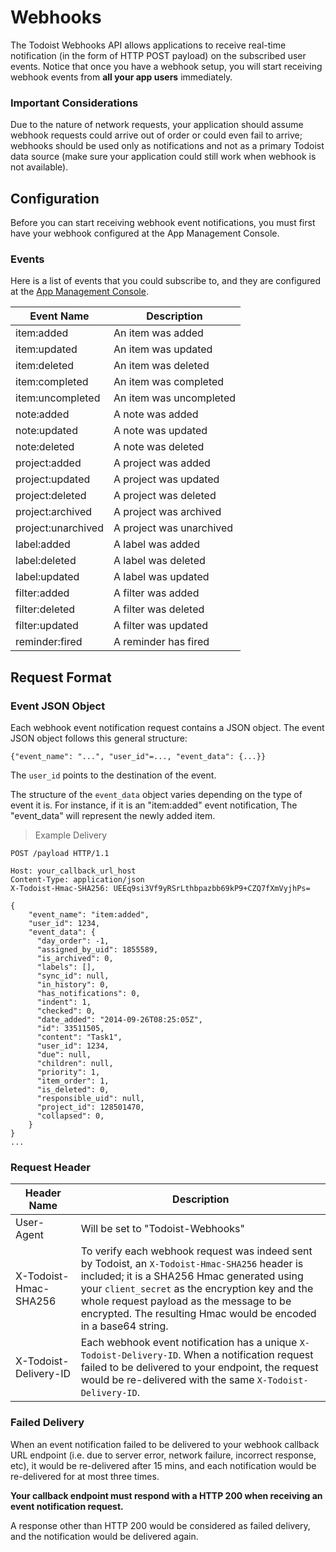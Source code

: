 # Webhooks

The Todoist Webhooks API allows applications to receive real-time notification
(in the form of HTTP POST payload) on the subscribed user events. Notice that
once you have a webhook setup, you will start receiving webhook events from
**all your app users** immediately.

### Important Considerations

Due to the nature of network requests, your application should assume webhook
requests could arrive out of order or could even fail to arrive; webhooks should
be used only as notifications and not as a primary Todoist data source (make
sure your application could still work when webhook is not available).


## Configuration

Before you can start receiving webhook event notifications, you must first have
your webhook configured at the App Management Console.

### Events

Here is a list of events that you could subscribe to, and they are configured at
the [App Management Console](/appconsole.html).

Event Name | Description
-------- | -----------
item:added | An item was added
item:updated | An item was updated
item:deleted | An item was deleted
item:completed | An item was completed
item:uncompleted | An item was uncompleted
note:added | A note was added
note:updated | A note was updated
note:deleted | A note was deleted
project:added | A project was added
project:updated | A project was updated
project:deleted | A project was deleted
project:archived |  A project was archived
project:unarchived | A project was unarchived
label:added | A label was added
label:deleted | A label was deleted
label:updated | A label was updated
filter:added | A filter was added
filter:deleted | A filter was deleted
filter:updated | A filter was updated
reminder:fired | A reminder has fired


## Request Format

### Event JSON Object

Each webhook event notification request contains a JSON object. The event JSON
object follows this general structure:

`{"event_name": "...", "user_id"=..., "event_data": {...}}`

The `user_id` points to the destination of the event.

The structure of the `event_data` object varies depending on the type of event
it is. For instance, if it is an "item:added" event notification, The
"event_data" will represent the newly added item.

> Example Delivery

```text
POST /payload HTTP/1.1

Host: your_callback_url_host
Content-Type: application/json
X-Todoist-Hmac-SHA256: UEEq9si3Vf9yRSrLthbpazbb69kP9+CZQ7fXmVyjhPs=

{
    "event_name": "item:added",
    "user_id": 1234,
    "event_data": {
      "day_order": -1,
      "assigned_by_uid": 1855589,
      "is_archived": 0,
      "labels": [],
      "sync_id": null,
      "in_history": 0,
      "has_notifications": 0,
      "indent": 1,
      "checked": 0,
      "date_added": "2014-09-26T08:25:05Z",
      "id": 33511505,
      "content": "Task1",
      "user_id": 1234,
      "due": null,
      "children": null,
      "priority": 1,
      "item_order": 1,
      "is_deleted": 0,
      "responsible_uid": null,
      "project_id": 128501470,
      "collapsed": 0,
    }
}
...
```

### Request Header

Header Name | Description
-------- | -----------
User-Agent | Will be set to "Todoist-Webhooks"
X-Todoist-Hmac-SHA256 | To verify each webhook request was indeed sent by Todoist, an `X-Todoist-Hmac-SHA256` header is included; it is a SHA256 Hmac generated using your `client_secret` as the encryption key and the whole request payload as the message to be encrypted. The resulting Hmac would be encoded in a base64 string.
X-Todoist-Delivery-ID | Each webhook event notification has a unique `X-Todoist-Delivery-ID`. When a notification request failed to be delivered to your endpoint, the request would be re-delivered with the same `X-Todoist-Delivery-ID`.


### Failed Delivery

When an event notification failed to be delivered to your webhook callback URL
endpoint (i.e. due to server error, network failure, incorrect response, etc),
it would be re-delivered after 15 mins, and each notification would be
re-delivered for at most three times.

**Your callback endpoint must respond with a HTTP 200 when receiving an event
notification request.**

A response other than HTTP 200 would be considered as failed delivery, and the
notification would be delivered again.
